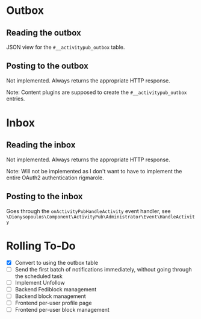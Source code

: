 # Outbox

## Reading the outbox

JSON view for the `#__activitypub_outbox` table.

## Posting to the outbox

Not implemented. Always returns the appropriate HTTP response. 

Note: Content plugins are supposed to create the `#__activitypub_outbox` entries. 

# Inbox

## Reading the inbox

Not implemented. Always returns the appropriate HTTP response.

Note: Will not be implemented as I don't want to have to implement the entire OAuth2 authentication rigmarole.

## Posting to the inbox

Goes through the `onActivityPubHandleActivity` event handler, see `\Dionysopoulos\Component\ActivityPub\Administrator\Event\HandleActivity`

# Rolling To-Do

* [X] Convert to using the outbox table
* [ ] Send the first batch of notifications immediately, without going through the scheduled task
* [ ] Implement Unfollow
* [ ] Backend Fediblock management
* [ ] Backend block management
* [ ] Frontend per-user profile page
* [ ] Frontend per-user block management
